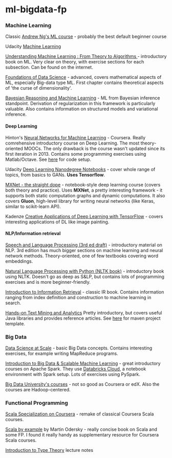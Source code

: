 # ml-bigdata-fp


### Machine Learning
Classic [Andrew Ng's ML course](https://www.coursera.org/learn/machine-learning) - probably the best default beginner course

Udacity [Machine Learning](https://www.udacity.com/course/machine-learning--ud262)

[Understanding Machine Learning : From Theory to Algorithms ](http://www.cs.huji.ac.il/~shais/UnderstandingMachineLearning/)- introductory book on ML. Very clear on theory, with exercise sections for each subsection. Can be found on the internet.

[Foundations of Data Science](http://www.cs.cornell.edu/jeh/bookMay2015.pdf) - advanced, covers mathematical aspects of ML, especially Big-data type ML. First chapter contains theoretical aspects of 'the curse of dimensionality'.

[Bayesian Reasoning and Machine Learning](http://web4.cs.ucl.ac.uk/staff/D.Barber/textbook/090310.pdf) - ML from Bayesian inference standpoint. Derivation of regularization in this framework is particularly valuable. Also contains information on structured models and variational inference.


#### Deep Learning

Hinton's [Neural Networks for Machine Learning](https://www.coursera.org/learn/neural-networks/) - Coursera. Really comrehensive introductory course on Deep Learning. The most theory-oriented MOOCs. The only drawback is the course wasn't updated since its first iteration in 2013. Contains some programming exercises using Matlab/Octave. See [here](https://github.com/lambdaofgod/neural-networks-coursera-setup) for code setup.

Udacity [Deep Learning Nanodegree Notebooks](https://github.com/udacity/deep-learning) - cover whole range of topics, from basics to GANs. **Uses Tensorflow**.

[MXNet - the straight dope](https://github.com/zackchase/mxnet-the-straight-dope) - notebook-style deep learning course (covers both theory and practice). Uses **MXNet**, a pretty interesting framework - it supports both static computation graphs and dynamic computations. It also covers **Gluon**, high-level library for writing neural networks (like Keras, similar to scikit-learn API).

Kadenze [Creative Applications of Deep Learning with TensorFlow](https://www.kadenze.com/courses/creative-applications-of-deep-learning-with-tensorflow-i/info) - covers interesting applications of DL like image painting.

#### NLP/Information retrieval

[Speech and Language Processing (3rd ed draft)](https://web.stanford.edu/~jurafsky/slp3/) - introductory material on NLP. 3rd edition has much bigger sections on machine learning and neural network methods. Theory-oriented, one of few textbooks covering word embeddings.

[Natural Language Processing with Python (NLTK book)](http://www.nltk.org/book/) - introductory book using NLTK. Doesn't go as deep as S&LP, but contains lots of programming exercises and is more beginner-friendly.

[Introduction to Information Retrieval](https://nlp.stanford.edu/IR-book/) - classic IR book. Contains information ranging from index definition and construction to machine learning in search.

[Hands-on Text Mining and Analytics](https://www.coursera.org/learn/text-mining-analytics) Pretty introductory, but covers useful Java libraries and provides reference articles. See [here](https://github.com/lambdaofgod/yTextMiner) for maven project template.

### Big Data

[Data Science at Scale](https://www.coursera.org/specializations/data-science) - basic Big Data concepts. Contains interesting exercises, for example writing MapReduce programs.

[Introduction to Big Data & Scalable Machine Learning](https://docs.databricks.com/spark/latest/training/index.html) - great introductory courses on Apache Spark.
They use [Databricks Cloud](https://community.cloud.databricks.com/), a notebook environment with Spark setup.
Lots of exercises using PySpark.

[Big Data University's courses](https://bigdatauniversity.com/) - not so good as Coursera or edX. Also the courses are Hadoop-centered.

### Functional Programming

[Scala Specialization on Coursera](https://www.coursera.org/specializations/scala) - remake of classical Coursera Scala courses.

[Scala by example](http://www.scala-lang.org/docu/files/ScalaByExample.pdf) by Martin Odersky - really concise book on Scala and some FP. I found it really handy as supplementary resource for Coursera Scala courses.

[Introduction to Type Theory](http://www.cs.ru.nl/~herman/onderwijs/provingwithCA/paper-lncs.pdf) lecture notes
